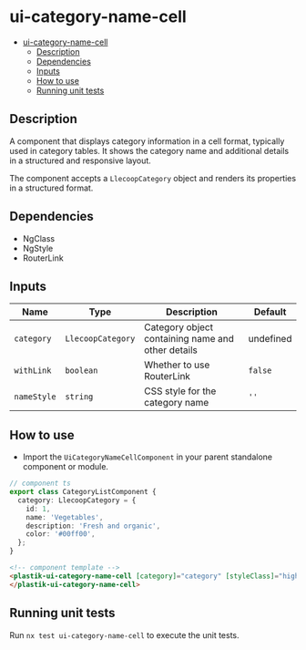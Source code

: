# ui-category-name-cell

- [ui-category-name-cell](#ui-category-name-cell)
  - [Description](#description)
  - [Dependencies](#dependencies)
  - [Inputs](#inputs)
  - [How to use](#how-to-use)
  - [Running unit tests](#running-unit-tests)

## Description

A component that displays category information in a cell format, typically used in category tables.
It shows the category name and additional details in a structured and responsive layout.

The component accepts a `LlecoopCategory` object and renders its properties in a structured format.

## Dependencies

- NgClass
- NgStyle
- RouterLink

## Inputs

| Name        | Type              | Description                                       | Default   |
| ----------- | ----------------- | ------------------------------------------------- | --------- |
| `category`  | `LlecoopCategory` | Category object containing name and other details | undefined |
| `withLink`  | `boolean`         | Whether to use RouterLink                         | `false`   |
| `nameStyle` | `string`          | CSS style for the category name                   | `''`      |

## How to use

- Import the `UiCategoryNameCellComponent` in your parent standalone component or module.

```typescript
// component ts
export class CategoryListComponent {
  category: LlecoopCategory = {
    id: 1,
    name: 'Vegetables',
    description: 'Fresh and organic',
    color: '#00ff00',
  };
}
```

```html
<!-- component template -->
<plastik-ui-category-name-cell [category]="category" [styleClass]="highlight">
</plastik-ui-category-name-cell>
```

## Running unit tests

Run `nx test ui-category-name-cell` to execute the unit tests.

